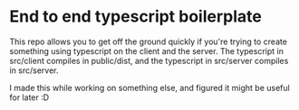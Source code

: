 # End to end typescript boilerplate

This repo allows you to get off the ground quickly if you're trying to create something using typescript on the client and the server. The typescript in src/client compiles in public/dist, and the typescript in src/server compiles in src/server.

I made this while working on something else, and figured it might be useful for later :D
